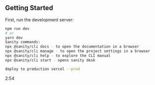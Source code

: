 
## Getting Started

First, run the development server:

```bash
npm run dev
# or
yarn dev
Sanity commands: 
npx @sanity/cli docs - to open the documentation in a browser
npx @sanity/cli manage - to open the project settings in a browser
npx @sanity/cli help - to explore the CLI manual
npx @sanity/cli start - opens sanity desk

deploy to production vercel --prod

```
 
2:54